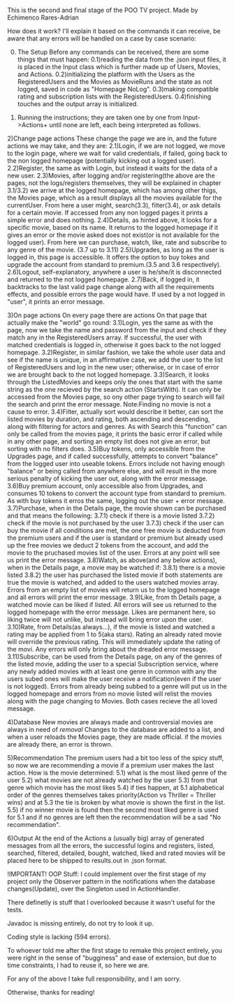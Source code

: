 This is the second and final stage of the POO TV project.
Made by Echimenco Rares-Adrian

How does it work?
I'll explain it based on the commands it can receive,
be aware that any errors will be handled on a case by case scenario:

0) The Setup
Before any commands can be received, there are some things that must happen:
    0.1)reading the data from the .json input files, it is placed in the Input
class which is further made up of Users, Movies, and Actions.
    0.2)initializing the platform with the Users as the RegisteredUsers and the
Movies as MovieRuns and the state as not logged, saved in code as 
"Homepage NoLog".
    0.3)making compatible rating and subscription lists with the 
RegisteredUsers.
    0.4)finishing touches and the output array is initialized.

1) Running the instructions; they are taken one by one from Input->Actions+
until none are left, each being interpreted as follows.

2)Change page actions
These change the page we are in, and the future actions we may take, and they
are:
    2.1)Login, if we are not logged, we move to the login page, where we wait
for valid credentials, if failed, going back to the non logged homepage
(potentially kicking out a logged user).
    2.2)Register, the same as with Login, but instead it waits for the data
of a new user.
    2.3)Movies, after logging and/or registering(the above are the pages, not 
the logs/registers themselves, they will be explained in chapter 3.1/3.2) we 
arrive at the logged homepage, which has among other thigs, the Movies page, 
which as a result displays all the movies available for the currentUser. From 
here a user might, search(3.3), filter(3.4), or ask details for a certain
movie. If accessed from any non logged pages it prints a simple error and does
nothing.
    2.4)Details, as hinted above, it looks for a specific movie, based on its
name. It returns to the logged homepage if it gives an error or the movie asked
does not exist(or is not available for the logged user). From here we can
purchase, watch, like, rate and subscribe to any genre of the movie.
(3.7 up to 3.11)
    2.5)Upgrades, as long as the user is logged in, this page is accessible.
It offers the option to buy tokes and upgrade the account from standard to
premium.(3.5 and 3.6 respectively).
    2.6)Logout, self-explanatory, anywhere a user is he/she/it is disconnected
and returned to the not logged homepage.
    2.7)Back, if logged in, it backtracks to the last valid page change along
with all the requirements effects, and possible errors the page would have.
If used by a not logged in "user", it prints an error message.

3)On page actions
On every page there are actions On that page that actually make the "world" go
round:
    3.1)Login, yes the same as with the page, now we take the name and password
from the input and check if they match any in the RegisteredUsers array.
If successful, the user with matched credentials is logged in, otherwise it
goes back to the not logged homepage.
    3.2)Register, in similar fashion, we take the whole user data and see if
the name is unique, in an affirmative case, we add the user to the list of 
RegisteredUsers and log in the new user; otherwise, or in case of error we are
brought back to the not logged homepage.
    3.3)Search, it looks through the ListedMovies and keeps only the ones that
start with the same string as the one recieved by the search action 
(StartsWith). It can only be accessed from the Movies page, so ony other page
trying to search will fail the search and print the error message.
Note:Finding no movie is not a cause to error.
    3.4)Filter, actually sort would describe it better, can sort the listed
movies by duration, and rating, both ascending and descending, along with 
filtering for actors and genres. As with Search this "function" can only be
called from the movies page, it prints the basic error if called while in any
other page, and sorting an empty list does not give an error, but sorting with
no filters does.
    3.5)Buy tokens, only accessible from the Upgrades page, and if called 
successfully, attempts to convert "balance" from the logged user into useable
tokens. Errors include not having enough "balance" or being called from
anywhere else, and will result in the more serious penalty of kicking the user
out, along with the error message.
    3.6)Buy premium account, only accessible also from Upgrades, and consumes
10 tokens to convert the account type from standard to premium. As with buy
tokens it erros the same, logging out the user + error message.
    3.7)Purchase, when in the Details page, the movie shown can be purchased
and that means the following:
        3.7.1) check if there is a movie listed
        3.7.2) check if the movie is not purchased by the user
        3.7.3) check if the user can buy the movie
if all conditions are met, the one free movie is deducted from the premium 
users and if the user is standard or premium but already used up the free
movies we deduct 2 tokens from the account, and add the movie to the
pruchased movies list of the user. Errors at any point will see us print the
error message.
    3.8)Watch, as above(and any below actions), when in the Details page, a
movie may be watched if:
        3.8.1) there is a movie listed
        3.8.2) the user has purchased the listed movie
if both statements are true the movie is watched, and added to the users
watched movies array. Errors from an empty list of movies will return us
to the logged homepage and all errors will print the error message.
    3.9)Like, from th Details page, a watched movie can be liked if listed.
All errors will see us returned to the logged homepage with the error message.
Likes are permanent here, so liking twice will not unlike, but instead will
bring error upon the user.
    3.10)Rate, from Details(as always...), if the movie is listed and watched
a rating may be applied from 1 to 5(aka stars). Rating an already rated movie
will override the previous rating. This will immediately update the rating of
the movi. Any errors will only bring about the dreaded error message.
    3.11)Subscribe, can be used from the Details page, on any of the genres of
the listed movie, adding the user to a special Subscription service, where any
newly added movies with at least one genre in common with any the users subed
ones will make the user receive a notification(even if the user is not logged).
Errors from already being subbed to a genre will put us in the logged
homepage and errors from no movie listed will relist the movies along with the
page changing to Movies. Both cases recieve the all loved message.

4)Database
New movies are always made and controversial movies are always in need of
*removal*
    Changes to the database are added to a list, and when a user reloads the
Movies page, they are made official. if the movies are already there, an error
is thrown.

5)Recommendation
The premium users had a bit too less of the spicy stuff, so now we are
recommending a movie if a premium user makes the last action. How is the
movie determined: 
    5.1) what is the most liked genre of the user
    5.2) what movies are not already watched by the user
    5.3) from that genre which movie has the most likes
    5.4) if ties happen, at 5.1 alphabetical order of the genres themselves
takes priority(Action vs Thriller = Thriller wins) and at 5.3 the tie is broken
by what movie is shown the first in the list. 
    5.5) if no winner movie is found then the second most liked genre is used
for 5.1 and if no genres are left then the recommendation will be a sad
"No recommendation".

6)Output
At the end of the Actions a (usually big) array of generated messages from
all the errors, the successful logins and registers, listed, searched,
filtered, detailed, bought, watched, liked and rated movies will be placed
here to be shipped to results.out in .json format.


!IMPORTANT!
OOP Stuff: I could implement over the first stage of my project only the
Observer pattern in the notifications when the database changes(Update), over 
the Singleton used in ActionHandler.

There definetly is stuff that I overlooked because it wasn't useful for the
tests.

Javadoc is missing entirely, do not try to look it up.

Coding style is lacking (594 errors).

To whoever told me after the first stage to remake this project entirely,
you were right in the sense of "bugginess" and ease of extension, but due to
time constraints, I had to reuse it, so here we are.

For any of the above I take full responsibility, and I am sorry.

Otherwise, thanks for reading!